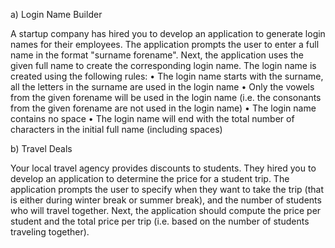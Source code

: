 a) Login Name Builder

A startup company has hired you to develop an application to generate login names
for their employees. The application prompts the user to enter a full name in the
format "surname forename". Next, the application uses the given full name to
create the corresponding login name. The login name is created using the following
rules:
• The login name starts with the surname, all the letters in the surname are
used in the login name
• Only the vowels from the given forename will be used in the login name (i.e.
the consonants from the given forename are not used in the login name)
• The login name contains no space
• The login name will end with the total number of characters in the initial full
name (including spaces)






b) Travel Deals

Your local travel agency provides discounts to students. They hired you to develop
an application to determine the price for a student trip. The application prompts the
user to specify when they want to take the trip (that is either during winter break or
summer break), and the number of students who will travel together. Next, the
application should compute the price per student and the total price per trip (i.e.
based on the number of students traveling together).
